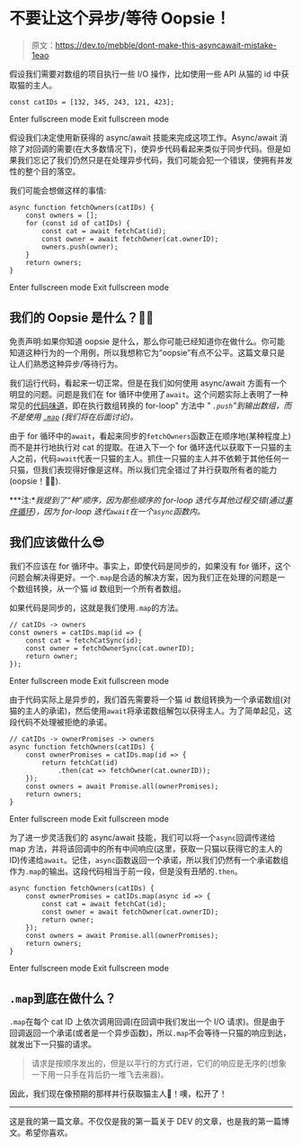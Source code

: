 # 不要让这个异步/等待 Oopsie！

> 原文：<https://dev.to/mebble/dont-make-this-asyncawait-mistake-1eao>

假设我们需要对数组的项目执行一些 I/O 操作，比如使用一些 API 从猫的 id 中获取猫的主人。

```
const catIDs = [132, 345, 243, 121, 423]; 
```

Enter fullscreen mode Exit fullscreen mode

假设我们决定使用新获得的 async/await 技能来完成这项工作。Async/await 消除了对回调的需要(在大多数情况下)，使异步代码看起来类似于同步代码。但是如果我们忘记了我们仍然只是在处理异步代码，我们可能会犯一个错误，使拥有并发性的整个目的落空。

我们可能会想做这样的事情:

```
async function fetchOwners(catIDs) {
    const owners = [];
    for (const id of catIDs) {
        const cat = await fetchCat(id);
        const owner = await fetchOwner(cat.ownerID);
        owners.push(owner);
    }
    return owners;
} 
```

Enter fullscreen mode Exit fullscreen mode

## 我们的 Oopsie 是什么？🤷‍♂️

免责声明:如果你知道 oopsie 是什么，那么你可能已经知道你在做什么。你可能知道这种行为的一个用例，所以我想称它为“oopsie”有点不公平。这篇文章只是让人们熟悉这种异步/等待行为。

我们运行代码，看起来一切正常。但是在我们如何使用 async/await 方面有一个明显的问题。问题是我们在 for 循环中使用了`await`。这个问题实际上表明了一种常见的[代码味道](https://en.m.wikipedia.org/wiki/Code_smell)，即在执行数组转换的 for-loop" 方法中 *" `.push`"到输出数组，而不是使用 [`.map`](https://developer.mozilla.org/en-US/docs/Web/JavaScript/Reference/Global_Objects/Array/map) (我们将在后面讨论)。*

由于 for 循环中的`await`，看起来同步的`fetchOwners`函数正在顺序地(某种程度上)而不是并行地执行对 cat 的提取。在进入下一个 for 循环迭代以获取下一只猫的主人之前，代码`await`代表一只猫的主人。抓住一只猫的主人并不依赖于其他任何一只猫，但我们表现得好像是这样。所以我们完全错过了并行获取所有者的能力(oopsie！🤷‍♂️).

***注:**我提到了“种”顺序，因为那些顺序的 for-loop 迭代与其他过程交错(通过[事件循环](https://youtu.be/8aGhZQkoFbQ))，因为 for-loop 迭代`await`在一个`async`函数内。*

## 我们应该做什么😎

我们不应该在 for 循环中。事实上，即使代码是同步的，如果没有 for 循环，这个问题会解决得更好。一个`.map`是合适的解决方案，因为我们正在处理的问题是一个数组转换，从一个猫 id 数组到一个所有者数组。

如果代码是同步的，这就是我们使用`.map`的方法。

```
// catIDs -> owners
const owners = catIDs.map(id => {
    const cat = fetchCatSync(id);
    const owner = fetchOwnerSync(cat.ownerID);
    return owner;
}); 
```

Enter fullscreen mode Exit fullscreen mode

由于代码实际上是异步的，我们首先需要将一个猫 id 数组转换为一个承诺数组(对猫的主人的承诺)，然后使用`await`将承诺数组解包以获得主人。为了简单起见，这段代码不处理被拒绝的承诺。

```
// catIDs -> ownerPromises -> owners
async function fetchOwners(catIDs) {
    const ownerPromises = catIDs.map(id => {
        return fetchCat(id)
            .then(cat => fetchOwner(cat.ownerID));
    });
    const owners = await Promise.all(ownerPromises);
    return owners;
} 
```

Enter fullscreen mode Exit fullscreen mode

为了进一步灵活我们的 async/await 技能，我们可以将一个`async`回调传递给 map 方法，并将该回调中的所有中间响应(这里，获取一只猫以获得它的主人的 ID)传递给`await`。记住，`async`函数返回一个承诺，所以我们仍然有一个承诺数组作为`.map`的输出。这段代码相当于前一段，但是没有丑陋的`.then`。

```
async function fetchOwners(catIDs) {
    const ownerPromises = catIDs.map(async id => {
        const cat = await fetchCat(id);
        const owner = await fetchOwner(cat.ownerID);
        return owner;
    });
    const owners = await Promise.all(ownerPromises);
    return owners;
} 
```

Enter fullscreen mode Exit fullscreen mode

## `.map`到底在做什么？

`.map`在每个 cat ID 上依次调用回调(在回调中我们发出一个 I/O 请求)。但是由于回调返回一个承诺(或者是一个异步函数)，所以`.map`不会等待一只猫的响应到达，就发出下一只猫的请求。

> 请求是按顺序发出的，但是以平行的方式行进，它们的响应是无序的(想象一下用一只手在背后扔一堆飞去来器)。

因此，我们现在像预期的那样并行获取猫主人🙌！噢，松开了！

* * *

这是我的第一篇文章。不仅仅是我的第一篇关于 DEV 的文章，也是我的第一篇博文。希望你喜欢。